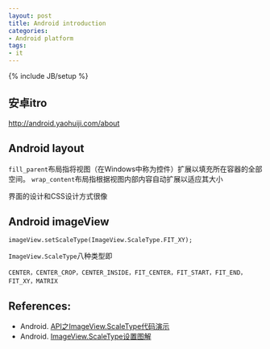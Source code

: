 ```yaml
---
layout: post
title: Android introduction
categories:
- Android platform
tags:
- it
---
```

{% include JB/setup %}

## 安卓itro
<http://android.yaohuiji.com/about>


## Android layout
`fill_parent`布局指将视图（在Windows中称为控件）扩展以填充所在容器的全部空间。 
`wrap_content`布局指根据视图内部内容自动扩展以适应其大小

界面的设计和CSS设计方式很像

## Android imageView

    imageView.setScaleType(ImageView.ScaleType.FIT_XY);

`ImageView.ScaleType`八种类型即

    CENTER，CENTER_CROP，CENTER_INSIDE，FIT_CENTER，FIT_START，FIT_END，FIT_XY，MATRIX

## References:
+ Android. [API之ImageView.ScaleType代码演示](http://blog.sina.com.cn/s/blog_407abb0d0100mao1.html)
+ Android. [ImageView.ScaleType设置图解](http://blog.csdn.net/larryl2003/article/details/6919513)